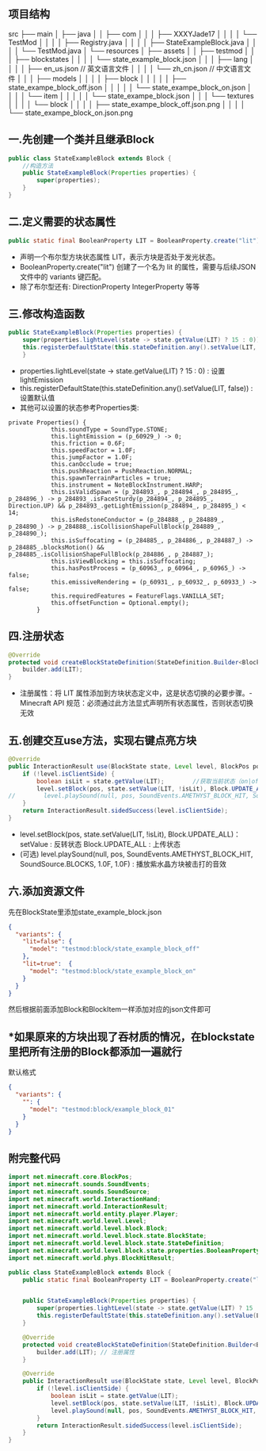 ## 项目结构
src
├── main
│ ├── java
│ │ ├── com
│ │ │ ├── XXXYJade17
│ │ │ │ └── TestMod
│ │ │ │ ├── Registry.java
│ │ │ │ ├── StateExampleBlock.java
│ │ │ │ └── TestMod.java 
│ └── resources
│ ├── assets
│ │ ├── testmod
│ │ │ ├── blockstates
│ │ │ │ └── state_example_block.json
│ │ │ ├── lang
│ │ │ │ ├── en_us.json // 英文语言文件
│ │ │ │ └── zh_cn.json // 中文语言文件
│ │ │ ├── models
│ │ │ │ ├── block
│ │ │ │ │ ├── state_exampe_block_off.json
│ │ │ │ │ └── state_exampe_block_on.json
│ │ │ │ └── item
│ │ │ │ │ └── state_exampe_block.json
│ │ │ └── textures
│ │ │ │ └── block
│ │ │ │    ├── state_exampe_block_off.json.png
│ │ │ │    └── state_exampe_block_on.json.png
## 一.先创建一个类并且继承Block
```java
public class StateExampleBlock extends Block {
    //构造方法
    public StateExampleBlock(Properties properties) {
        super(properties);
    }
}
```
## 二.定义需要的状态属性
```java
public static final BooleanProperty LIT = BooleanProperty.create("lit");
```
- ​​声明一个布尔型方块状态属性 LIT，表示方块是否处于发光状态。
- BooleanProperty.create("lit") 创建了一个名为 lit 的属性，需要与后续JSON 文件中的 variants 键匹配。
- 除了布尔型还有:  DirectionProperty     IntegerProperty  等等

## 三.修改构造函数
```java
public StateExampleBlock(Properties properties) {
    super(properties.lightLevel(state -> state.getValue(LIT) ? 15 : 0));      //设置光照等级
    this.registerDefaultState(this.stateDefinition.any().setValue(LIT, false));     // 默认状态为未发光
    }
```

- properties.lightLevel(state -> state.getValue(LIT) ? 15 : 0) :  设置lightEmission
- this.registerDefaultState(this.stateDefinition.any().setValue(LIT, false)) :  设置默认值
- 其他可以设置的状态参考Properties类:
```
private Properties() {
            this.soundType = SoundType.STONE;
            this.lightEmission = (p_60929_) -> 0;
            this.friction = 0.6F;
            this.speedFactor = 1.0F;
            this.jumpFactor = 1.0F;
            this.canOcclude = true;
            this.pushReaction = PushReaction.NORMAL;
            this.spawnTerrainParticles = true;
            this.instrument = NoteBlockInstrument.HARP;
            this.isValidSpawn = (p_284893_, p_284894_, p_284895_, p_284896_) -> p_284893_.isFaceSturdy(p_284894_, p_284895_, Direction.UP) && p_284893_.getLightEmission(p_284894_, p_284895_) < 14;
            this.isRedstoneConductor = (p_284888_, p_284889_, p_284890_) -> p_284888_.isCollisionShapeFullBlock(p_284889_, p_284890_);
            this.isSuffocating = (p_284885_, p_284886_, p_284887_) -> p_284885_.blocksMotion() && p_284885_.isCollisionShapeFullBlock(p_284886_, p_284887_);
            this.isViewBlocking = this.isSuffocating;
            this.hasPostProcess = (p_60963_, p_60964_, p_60965_) -> false;
            this.emissiveRendering = (p_60931_, p_60932_, p_60933_) -> false;
            this.requiredFeatures = FeatureFlags.VANILLA_SET;
            this.offsetFunction = Optional.empty();
        }
```
## 四.注册状态
```java
@Override
protected void createBlockStateDefinition(StateDefinition.Builder<Block, BlockState> builder) {
    builder.add(LIT);
}
```
- 注册属性：将 LIT 属性添加到方块状态定义中，这是状态切换的必要步骤。
​- Minecraft API 规范：必须通过此方法显式声明所有状态属性，否则状态切换无效
## 五.创建交互use方法，实现右键点亮方块
```java
@Override
public InteractionResult use(BlockState state, Level level, BlockPos pos, Player player, InteractionHand hand, BlockHitResult hit) {
    if (!level.isClientSide) {
        boolean isLit = state.getValue(LIT);        //获取当前状态（on|off)
        level.setBlock(pos, state.setValue(LIT, !isLit), Block.UPDATE_ALL);       
//        level.playSound(null, pos, SoundEvents.AMETHYST_BLOCK_HIT, SoundSource.BLOCKS, 1.0F, 1.0F);
    }
    return InteractionResult.sidedSuccess(level.isClientSide);
}
```
- level.setBlock(pos, state.setValue(LIT, !isLit), Block.UPDATE_ALL)：
     setValue :  反转状态
     Block.UPDATE_ALL :  上传状态
-  (可选)  level.playSound(null, pos, SoundEvents.AMETHYST_BLOCK_HIT, SoundSource.BLOCKS, 1.0F, 1.0F) : 
    播放紫水晶方块被击打的音效
## 六.添加资源文件
先在BlockState里添加state_example_block.json
```json
{
  "variants": {
    "lit=false": {
      "model": "testmod:block/state_example_block_off"
    },
    "lit=true":  {
      "model": "testmod:block/state_example_block_on"
    }
  }
}
```
然后根据前面添加Block和BlockItem一样添加对应的json文件即可
## *如果原来的方块出现了吞材质的情况，在blockstate里把所有注册的Block都添加一遍就行
默认格式
```json
{
  "variants": {
    "": {
      "model": "testmod:block/example_block_01"
    }
  }
}
```
## 附完整代码
```java  
import net.minecraft.core.BlockPos;
import net.minecraft.sounds.SoundEvents;
import net.minecraft.sounds.SoundSource;
import net.minecraft.world.InteractionHand;
import net.minecraft.world.InteractionResult;
import net.minecraft.world.entity.player.Player;
import net.minecraft.world.level.Level;
import net.minecraft.world.level.block.Block;
import net.minecraft.world.level.block.state.BlockState;
import net.minecraft.world.level.block.state.StateDefinition;
import net.minecraft.world.level.block.state.properties.BooleanProperty;
import net.minecraft.world.phys.BlockHitResult;

public class StateExampleBlock extends Block {
    public static final BooleanProperty LIT = BooleanProperty.create("lit"); // 定义方块状态属性


    public StateExampleBlock(Properties properties) {
        super(properties.lightLevel(state -> state.getValue(LIT) ? 15 : 0)); // 根据 LIT 属性设置光照
        this.registerDefaultState(this.stateDefinition.any().setValue(LIT, false)); // 默认状态为未发光
    }

    @Override
    protected void createBlockStateDefinition(StateDefinition.Builder<Block, BlockState> builder) {
        builder.add(LIT); // 注册属性
    }

    @Override
    public InteractionResult use(BlockState state, Level level, BlockPos pos, Player player, InteractionHand hand, BlockHitResult hit) {
        if (!level.isClientSide) {
            boolean isLit = state.getValue(LIT);
            level.setBlock(pos, state.setValue(LIT, !isLit), Block.UPDATE_ALL); // 切换发光状态
            level.playSound(null, pos, SoundEvents.AMETHYST_BLOCK_HIT, SoundSource.BLOCKS, 1.0F, 1.0F);
        }
        return InteractionResult.sidedSuccess(level.isClientSide);
    }
}

```